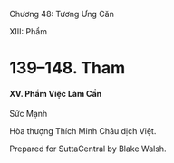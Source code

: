  

Chương 48: Tương Ưng Căn

XIII: Phẩm

# 139–148. Tham

#### XV. Phẩm Việc Làm Cần

Sức Mạnh

Hòa thượng Thích Minh Châu dịch Việt.

Prepared for SuttaCentral by Blake Walsh.